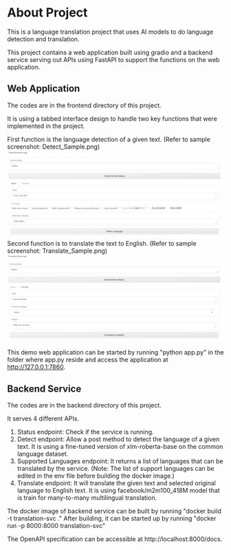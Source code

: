 # About Project #

This is a language translation project that uses AI models to do language detection and translation.

This project contains a web application built using gradio and a backend service serving out APIs using FastAPI to support the functions on the web application.

## Web Application ##

The codes are in the frontend directory of this project.

It is using a tabbed interface design to handle two key functions that were implemented in the project.

First function is the language detection of a given text. (Refer to sample screenshot: Detect_Sample.png)
![Detect_Sample.png](https://github.com/teohuei/RDAI_Assignment/blob/main/Detect_Sample.png?raw=true)
Second function is to translate the text to English. (Refer to sample screenshot: Translate_Sample.png)
![Translate_Sample.png](https://github.com/teohuei/RDAI_Assignment/blob/main/Translate_Sample.PNG?raw=true)

This demo web application can be started by running "python app.py" in the folder where app.py reside and access the application at http://127.0.0.1:7860.

## Backend Service ##

The codes are in the backend directory of this project.

It serves 4 different APIs.

1) Status endpoint: Check if the service is running.
2) Detect endpoint: Allow a post method to detect the language of a given text. It is using a fine-tuned version of xlm-roberta-base on the common language dataset.
3) Supported Languages endpoint: It returns a list of languages that can be translated by the service. (Note: The list of support languages can be edited in the env file before building the docker image.)
4) Translate endpoint: It will translate the given text and selected original language to English text. It is using facebook/m2m100_418M model that is train for many-to-many multilingual translation.

The docker image of backend service can be built by running "docker build -t translation-svc ."
After building, it can be started up by running "docker run -p 8000:8000 translation-svc"

The OpenAPI specification can be accessible at http://localhost:8000/docs.